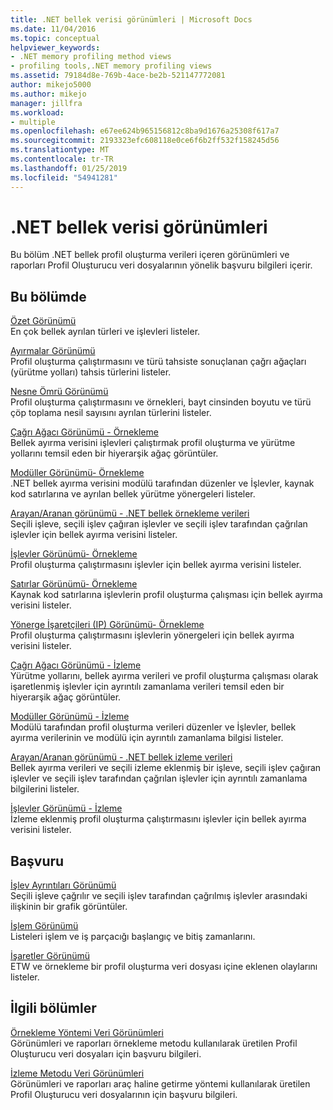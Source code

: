 ```yaml
---
title: .NET bellek verisi görünümleri | Microsoft Docs
ms.date: 11/04/2016
ms.topic: conceptual
helpviewer_keywords:
- .NET memory profiling method views
- profiling tools,.NET memory profiling views
ms.assetid: 79184d8e-769b-4ace-be2b-521147772081
author: mikejo5000
ms.author: mikejo
manager: jillfra
ms.workload:
- multiple
ms.openlocfilehash: e67ee624b965156812c8ba9d1676a25308f617a7
ms.sourcegitcommit: 2193323efc608118e0ce6f6b2ff532f158245d56
ms.translationtype: MT
ms.contentlocale: tr-TR
ms.lasthandoff: 01/25/2019
ms.locfileid: "54941281"
---
```

# <a name="net-memory-data-views"></a>.NET bellek verisi görünümleri
Bu bölüm .NET bellek profil oluşturma verileri içeren görünümleri ve raporları Profil Oluşturucu veri dosyalarının yönelik başvuru bilgileri içerir.  
  
## <a name="in-this-section"></a>Bu bölümde  
 [Özet Görünümü](../profiling/summary-view-dotnet-memory-data.md)  
 En çok bellek ayrılan türleri ve işlevleri listeler.  
  
 [Ayırmalar Görünümü](../profiling/dotnet-memory-allocations-view.md)  
 Profil oluşturma çalıştırmasını ve türü tahsiste sonuçlanan çağrı ağaçları (yürütme yolları) tahsis türlerini listeler.  
  
 [Nesne Ömrü Görünümü](../profiling/object-lifetime-view.md)  
 Profil oluşturma çalıştırmasını ve örnekleri, bayt cinsinden boyutu ve türü çöp toplama nesil sayısını ayrılan türlerini listeler.  
  
 [Çağrı Ağacı Görünümü - Örnekleme](../profiling/call-tree-view-dotnet-memory-sampling-data.md)  
 Bellek ayırma verisini işlevleri çalıştırmak profil oluşturma ve yürütme yollarını temsil eden bir hiyerarşik ağaç görüntüler.  
  
 [Modüller Görünümü- Örnekleme](../profiling/modules-view-dotnet-memory-sampling-data.md)  
 .NET bellek ayırma verisini modülü tarafından düzenler ve İşlevler, kaynak kod satırlarına ve ayrılan bellek yürütme yönergeleri listeler.  
  
 [Arayan/Aranan görünümü - .NET bellek örnekleme verileri](../profiling/caller-callee-view-dotnet-memory-sampling-data.md)  
 Seçili işleve, seçili işlev çağıran işlevler ve seçili işlev tarafından çağrılan işlevler için bellek ayırma verisini listeler.  
  
 [İşlevler Görünümü- Örnekleme](../profiling/functions-view-dotnet-memory-sampling-data.md)  
 Profil oluşturma çalıştırmasını işlevler için bellek ayırma verisini listeler.  
  
 [Satırlar Görünümü- Örnekleme](../profiling/lines-view-dotnet-memory-sampling-data.md)  
 Kaynak kod satırlarına işlevlerin profil oluşturma çalışması için bellek ayırma verisini listeler.  
  
 [Yönerge İşaretçileri (IP) Görünümü- Örnekleme](../profiling/instruction-pointers-ips-view-dotnet-memory-sampling-data.md)  
 Profil oluşturma çalıştırmasını işlevlerin yönergeleri için bellek ayırma verisini listeler.  
  
 [Çağrı Ağacı Görünümü - İzleme](../profiling/call-tree-view-dotnet-memory-instrumentation-data.md)  
 Yürütme yollarını, bellek ayırma verileri ve profil oluşturma çalışması olarak işaretlenmiş işlevler için ayrıntılı zamanlama verileri temsil eden bir hiyerarşik ağaç görüntüler.  
  
 [Modüller Görünümü - İzleme](../profiling/modules-view-dotnet-memory-instrumentation-data.md)  
 Modülü tarafından profil oluşturma verileri düzenler ve İşlevler, bellek ayırma verilerinin ve modülü için ayrıntılı zamanlama bilgisi listeler.  
  
 [Arayan/Aranan görünümü - .NET bellek izleme verileri](../profiling/caller-callee-view-net-memory-instrumentation-data.md)  
 Bellek ayırma verileri ve seçili izleme eklenmiş bir işleve, seçili işlev çağıran işlevler ve seçili işlev tarafından çağrılan işlevler için ayrıntılı zamanlama bilgilerini listeler.  
  
 [İşlevler Görünümü - İzleme](../profiling/functions-view-dotnet-memory-instrumentation-data.md)  
 İzleme eklenmiş profil oluşturma çalıştırmasını işlevler için bellek ayırma verisini listeler.  
  
## <a name="reference"></a>Başvuru  
 [İşlev Ayrıntıları Görünümü](../profiling/function-details-view.md)  
 Seçili işleve çağrılır ve seçili işlev tarafından çağrılmış işlevler arasındaki ilişkinin bir grafik görüntüler.  
  
 [İşlem Görünümü](../profiling/process-view.md)  
 Listeleri işlem ve iş parçacığı başlangıç ve bitiş zamanlarını.  
  
 [İşaretler Görünümü](../profiling/marks-view.md)  
 ETW ve örnekleme bir profil oluşturma veri dosyası içine eklenen olaylarını listeler.  
  
## <a name="related-sections"></a>İlgili bölümler  
 [Örnekleme Yöntemi Veri Görünümleri](../profiling/profiler-sampling-method-data-views.md)  
 Görünümleri ve raporları örnekleme metodu kullanılarak üretilen Profil Oluşturucu veri dosyaları için başvuru bilgileri.  
  
 [İzleme Metodu Veri Görünümleri](../profiling/instrumentation-method-data-views.md)  
 Görünümleri ve raporları araç haline getirme yöntemi kullanılarak üretilen Profil Oluşturucu veri dosyalarının için başvuru bilgileri.